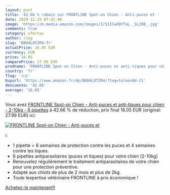 ```yaml
---
layout: post
title: '42.66 % rabais sur FRONTLINE Spot-on Chien - Anti-puces et '
date: 2020-12-25 07:41:46
image: 'https://m.media-amazon.com/images/I/511CwX0YTaL._SL200_.jpg'
comments: true
category: ofertas
author: ring
slug: 'B004L8T2R4-fr'
actualPrice: 16.05 EUR
currency: EUR
price: 16.05
comparePrice: 27.99 EUR
prodname: 'FRONTLINE Spot-on Chien - Anti-puces et anti-tiques pour chien - 2-10kg - 6 pipettes'
country: 'fr'
flag: '🇫🇷'
buyurl: 'https://www.amazon.fr/dp/B004L8T2R4/?tag=tolees0d-21'
descuento: '42.66'
average: '16.05'
---
```


Vous avez [FRONTLINE Spot-on Chien - Anti-puces et anti-tiques pour chien - 2-10kg - 6 pipettes](https://www.amazon.fr/dp/B004L8T2R4/?tag=tolees0d-21)  à  42.66 % de réduction, prix final  16.05 EUR (original: 27.99 EUR) ici:

[![FRONTLINE Spot-on Chien - Anti-puces et ](https://m.media-amazon.com/images/I/511CwX0YTaL._SL200_.jpg)](https://www.amazon.fr/dp/B004L8T2R4/?tag=tolees0d-21)

ℹ️:

- 1 pipette = 8 semaines de protection contre les puces et 4 semaines contre les tiques.
- 6 pipettes antiparasitaires (puces et tiques) pour votre chien [2-10kg]
- Renouvelez régulièrement le traitement antiparasitaires de votre chien pour une protection préventive.
- Adapté aux chiots de plus de 2 mois et plus de 2kg.
- Toute lexpertise vétérinaire FRONTLINE à prix économique !

[Achetez-le maintenant!!](https://www.amazon.fr/dp/B004L8T2R4/?tag=tolees0d-21)

